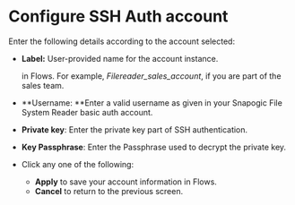 # Configure SSH Auth account

Enter the following details according to the account selected: 

*   **Label:** User-provided name for the account instance.

    in Flows. For example, _Filereader_sales_account_, if you are part of the sales team.
* **Username: **Enter a valid username as given in your Snapogic File System Reader basic auth account.
* **Private key**: Enter the private key part of SSH authentication.
* **Key Passphrase**: Enter the Passphrase used to decrypt the private key.
* Click any one of the following:
  * **Apply** to save your account information in Flows.
  * **Cancel** to return to the previous screen.
